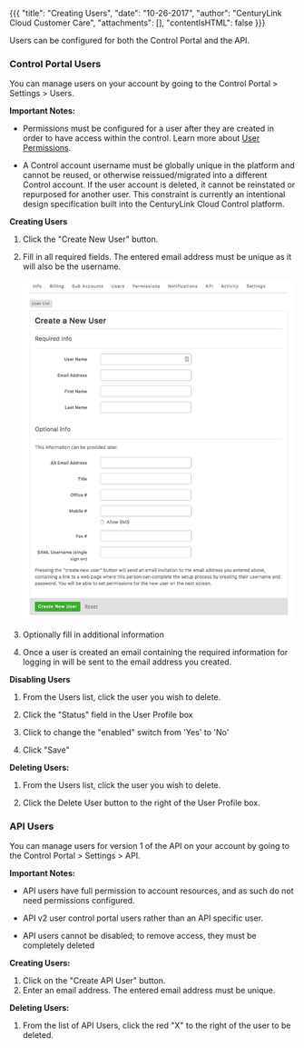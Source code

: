 {{{
  "title": "Creating Users",
  "date": "10-26-2017",
  "author": "CenturyLink Cloud Customer Care",
  "attachments": [],
  "contentIsHTML": false
}}}

Users can be configured for both the Control Portal and the API.

### Control Portal Users

You can manage users on your account by going to the Control Portal > Settings > Users.

**Important Notes:** 
* Permissions must be configured for a user after they are created in order to have access within the control. Learn more about [User Permissions](user-permissions.md).

* A Control account username must be globally unique in the platform and cannot be reused, or otherwise reissued/migrated into a different Control account. If the user account is deleted, it cannot be reinstated or repurposed for another user. This constraint is currently an intentional design specification built into the CenturyLink Cloud Control platform.

**Creating Users**
1. Click the "Create New User" button.

2. Fill in all required fields. The entered email address must be unique as it will also be the username.

    ![Create User](../images/control-portal-create-user.png)

3. Optionally fill in additional information

4. Once a user is created an email containing the required information for logging in will be sent to the email address you created.

**Disabling Users**
1. From the Users list, click the user you wish to delete.

2. Click the "Status" field in the User Profile box

3. Click to change the "enabled" switch from 'Yes' to 'No'

4. Click "Save"

**Deleting Users:**
1. From the Users list, click the user you wish to delete.

2. Click the Delete User button to the right of the User Profile box.


### API Users

You can manage users for version 1 of the API on your account by going to the Control Portal > Settings > API.

**Important Notes:** 
* API users have full permission to account resources, and as such do not need permissions configured.

* API v2 user control portal users rather than an API specific user.

* API users cannot be disabled; to remove access, they must be completely deleted 

**Creating Users:**
1. Click on the "Create API User" button.
2. Enter an email address. The entered email address must be unique.

**Deleting Users:**
1. From the list of API Users, click the red "X" to the right of the user to be deleted.
